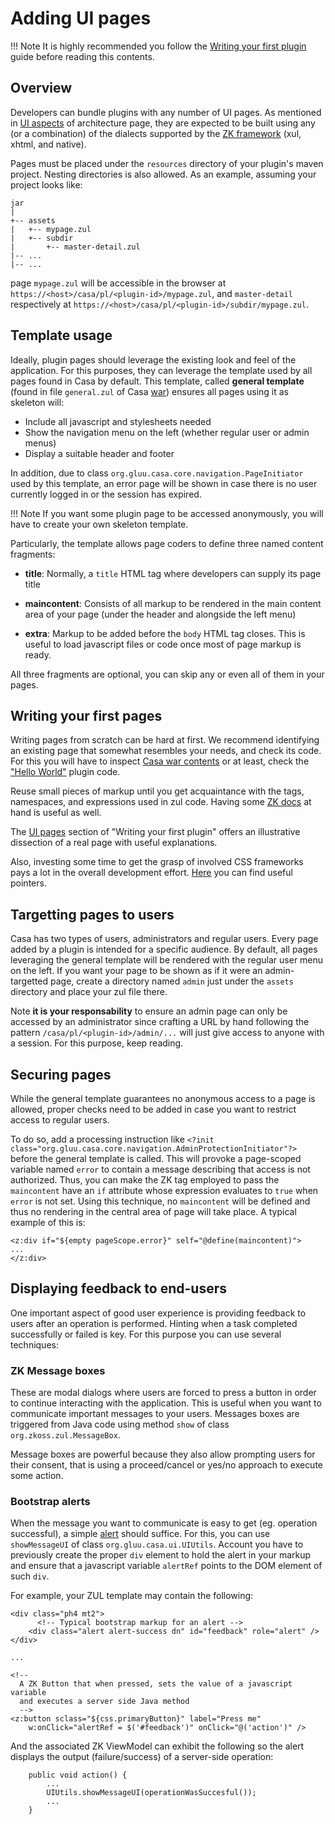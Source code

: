 # Adding UI pages

!!! Note
    It is highly recommended you follow the [Writing your first plugin](writing-first.md) guide before reading this contents.
    
## Overview

Developers can bundle plugins with any number of UI pages. As mentioned in [UI aspects](./architecture.md#ui-aspects) of architecture page, they are expected to be built using any (or a combination) of the dialects supported by the [ZK framework](https://www.zkoss.org) (xul, xhtml, and native).

Pages must be placed under the `resources` directory of your plugin's maven project. Nesting directories is also allowed. As an example, assuming your project looks like:

```
jar
|
+-- assets 
|   +-- mypage.zul
|   +-- subdir
|       +-- master-detail.zul
|-- ...
|-- ...
``` 

page `mypage.zul` will be accessible in the browser at `https://<host>/casa/pl/<plugin-id>/mypage.zul`, and `master-detail` respectively at `https://<host>/casa/pl/<plugin-id>/subdir/mypage.zul`.

## Template usage

Ideally, plugin pages should leverage the existing look and feel of the application. For this purposes, they can leverage the template used by all pages found in Casa by default. This template, called **general template** (found in file `general.zul` of Casa [war](./writing-first.md#extract-war-contents)) ensures all pages using it as skeleton will:

- Include all javascript and stylesheets needed
- Show the navigation menu on the left (whether regular user or admin menus)
- Display a suitable header and footer

In addition, due to class `org.gluu.casa.core.navigation.PageInitiator` used by this template, an error page will be shown in case there is no user currently logged in or the session has expired.

!!! Note
    If you want some plugin page to be accessed anonymously, you will have to create your own skeleton template.  

Particularly, the template allows page coders to define three named content fragments:

- **title**: Normally, a `title` HTML tag where developers can supply its page title

- **maincontent**: Consists of all markup to be rendered in the main content area of your page (under the header and alongside the left menu)

- **extra**: Markup to be added before the `body` HTML tag closes. This is useful to load javascript files or code once most of page markup is ready.

All three fragments are optional, you can skip any or even all of them in your pages.


## Writing your first pages

Writing pages from scratch can be hard at first. We recommend identifying an existing page that somewhat resembles your needs, and check its code. For this you will have to inspect [Casa war contents](./writing-first.md#extract-war-contents) or at least, check the ["Hello World"](./writing-first.md#anatomy) plugin code.

Reuse small pieces of markup until you get acquaintance with the tags, namespaces, and expressions used in zul code. Having some [ZK docs](./intro-plugin.md#reference-docs) at hand is useful as well.

The [UI pages](./writing-first.md#ui-pages) section of "Writing your first plugin" offers an illustrative dissection of a real page with useful explanations.

Also, investing some time to get the grasp of involved CSS frameworks pays a lot in the overall development effort. [Here](./architecture.md#css-frameworks) you can find useful pointers.

## Targetting pages to users

Casa has two types of users, administrators and regular users. Every page added by a plugin is intended for a specific audience. By default, all pages leveraging the general template will be rendered with the regular user menu on the left. If you want your page to be shown as if it were an admin-targetted page, create a directory named `admin` just under the `assets` directory and place your zul file there.

Note **it is your responsability** to ensure an admin page can only be accessed by an administrator since crafting a URL by hand following the pattern `/casa/pl/<plugin-id>/admin/...` will just give access to anyone with a session. For this purpose, keep reading.

## Securing pages

While the general template guarantees no anonymous access to a page is allowed, proper checks need to be added in case you want to restrict access to regular users.

To do so, add a processing instruction like `<?init class="org.gluu.casa.core.navigation.AdminProtectionInitiator"?>` before the general template is called. This will provoke a page-scoped variable named `error` to contain a message describing that access is not authorized. Thus, you can make the ZK tag employed to pass the `maincontent` have an `if` attribute whose expression evaluates to `true` when `error` is not set. Using this technique, no `maincontent` will be defined and thus no rendering in the central area of page will take place. A typical example of this is:

```
<z:div if="${empty pageScope.error}" self="@define(maincontent)">
...
</z:div>
```

## Displaying feedback to end-users

One important aspect of good user experience is providing feedback to users after an operation is performed. Hinting when a task completed successfully or failed is key. For this purpose you can use several techniques:

### ZK Message boxes

These are modal dialogs where users are forced to press a button in order to continue interacting with the application. This is useful when you want to communicate important messages to your users. Messages boxes are triggered from Java code using method `show` of class `org.zkoss.zul.MessageBox`.

Message boxes are powerful because they also allow prompting users for their consent, that is using a proceed/cancel or yes/no approach to execute some action.

### Bootstrap alerts

When the message you want to communicate is easy to get (eg. operation successful), a simple [alert](https://getbootstrap.com/docs/4.0/components/alerts/) should suffice. For this, you can use `showMessageUI` of class `org.gluu.casa.ui.UIUtils`. Account you have to previously create the proper `div` element to hold the alert in your markup and ensure that a javascript variable `alertRef` points to the DOM element of such `div`. 

For example, your ZUL template may contain the following:

```
<div class="ph4 mt2">
      <!-- Typical bootstrap markup for an alert -->
	<div class="alert alert-success dn" id="feedback" role="alert" />
</div>

...

<!-- 
  A ZK Button that when pressed, sets the value of a javascript variable
  and executes a server side Java method
  -->
<z:button sclass="${css.primaryButton}" label="Press me"
	w:onClick="alertRef = $('#feedback')" onClick="@('action')" />

```

And the associated ZK ViewModel can exhibit the following so the alert displays the output (failure/success) of a server-side operation:

```
	public void action() {
		...
		UIUtils.showMessageUI(operationWasSuccesful());
		...
	}
``` 